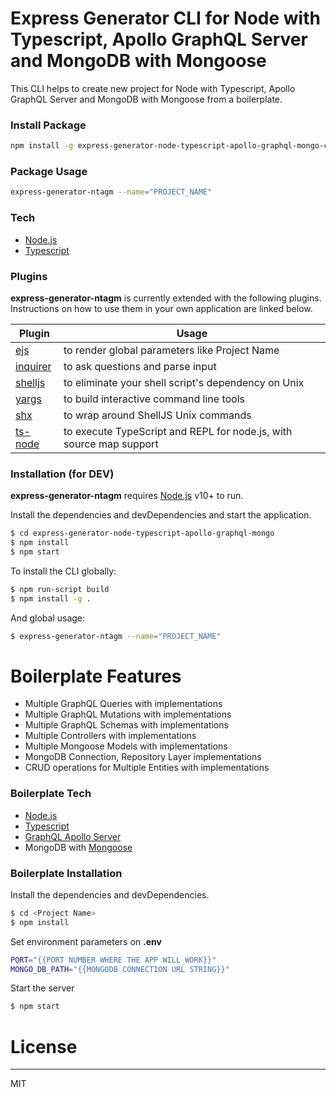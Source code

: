 
# Express Generator CLI for Node with Typescript, Apollo GraphQL Server and MongoDB with Mongoose

This CLI helps to create new project for Node with Typescript, Apollo GraphQL Server and MongoDB with Mongoose
from a boilerplate.

### Install Package
```sh
npm install -g express-generator-node-typescript-apollo-graphql-mongo-cli
```

### Package Usage
```sh
express-generator-ntagm --name="PROJECT_NAME"
```

### Tech
* [Node.js]
* [Typescript]


### Plugins

**express-generator-ntagm** is currently extended with the following plugins. Instructions on how to use them in your own application are linked below.

| Plugin | Usage |
| ------ | ------ |
| [ejs] | to render global parameters like Project Name |
| [inquirer] | to ask questions and parse input |
| [shelljs] | to eliminate your shell script's dependency on Unix |
| [yargs] | to build interactive command line tools |
| [shx] | to wrap around ShellJS Unix commands |
| [ts-node] | to execute TypeScript and REPL for node.js, with source map support |


### Installation (for DEV)
**express-generator-ntagm** requires [Node.js] v10+ to run.

Install the dependencies and devDependencies and start the application.

```sh
$ cd express-generator-node-typescript-apollo-graphql-mongo
$ npm install
$ npm start
```

To install the CLI globally:
```sh
$ npm run-script build
$ npm install -g .
```

And global usage:
```sh
$ express-generator-ntagm --name="PROJECT_NAME"
```


# Boilerplate Features

* Multiple GraphQL Queries with implementations
* Multiple GraphQL Mutations with implementations
* Multiple GraphQL Schemas with implementations
* Multiple Controllers with implementations
* Multiple Mongoose Models with implementations
* MongoDB Connection, Repository Layer implementations
* CRUD operations for Multiple Entities with implementations 


### Boilerplate Tech

* [Node.js]
* [Typescript]
* [GraphQL Apollo Server]
* MongoDB with [Mongoose]


### Boilerplate Installation
Install the dependencies and devDependencies.

```sh
$ cd <Project Name>
$ npm install
```

Set environment parameters on **.env**
```sh
PORT="{{PORT NUMBER WHERE THE APP WILL WORK}}"
MONGO_DB_PATH="{{MONGODB CONNECTION URL STRING}}"
```

Start the server
```sh
$ npm start
```


# License
----

MIT

[Typescript]: <https://www.typescriptlang.org>
[Node.js]: <http://nodejs.org>
[ts-node]: <https://www.npmjs.com/package/ts-node>
[shx]: <https://www.npmjs.com/package/shx>
[yargs]: <https://www.npmjs.com/package/yargs>
[shelljs]: <https://www.npmjs.com/package/shelljs>
[inquirer]: <https://www.npmjs.com/package/inquirer>
[ejs]: <https://www.npmjs.com/package/ejs>
[GraphQL Apollo Server]: <https://www.apollographql.com/docs/apollo-server/>
[Mongoose]: <https://mongoosejs.com/>